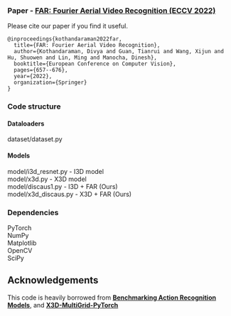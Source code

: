 ### Paper - [**FAR: Fourier Aerial Video Recognition (ECCV 2022)**](https://arxiv.org/abs/2203.10694)

Please cite our paper if you find it useful.

```
@inproceedings{kothandaraman2022far,
  title={FAR: Fourier Aerial Video Recognition},
  author={Kothandaraman, Divya and Guan, Tianrui and Wang, Xijun and Hu, Shuowen and Lin, Ming and Manocha, Dinesh},
  booktitle={European Conference on Computer Vision},
  pages={657--676},
  year={2022},
  organization={Springer}
}
```

### Code structure
#### Dataloaders <br>
dataset/dataset.py

#### Models
model/i3d_resnet.py - I3D model <br>
model/x3d.py - X3D model <br>
model/discaus1.py - I3D + FAR (Ours) <br>
model/x3d_discaus.py - X3D + FAR (Ours)

### Dependencies
PyTorch <br>
NumPy <br>
Matplotlib <br>
OpenCV <br>
SciPy

## Acknowledgements

This code is heavily borrowed from [**Benchmarking Action Recognition Models**](https://github.com/IBM/action-recognition-pytorch), and [**X3D-MultiGrid-PyTorch**](https://github.com/kkahatapitiya/X3D-Multigrid)
